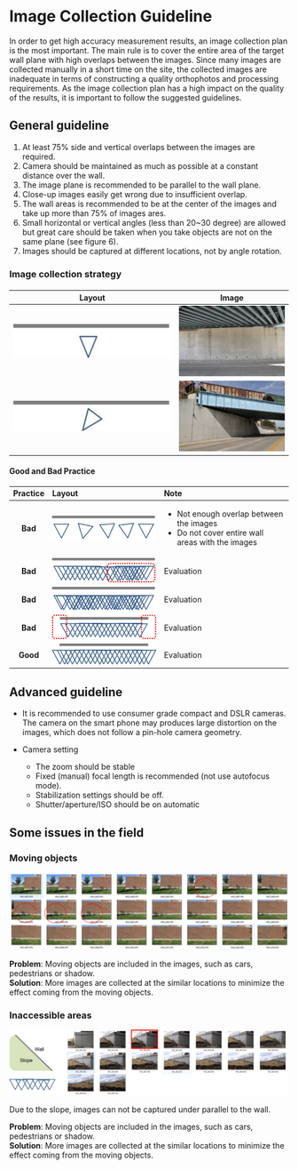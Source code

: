 # Image Collection Guideline

In order to get high accuracy measurement results, an image collection plan is the most important. The main rule is to cover the entire area of the target wall plane with high overlaps between the images. Since many images are collected manually in a short time on the site, the collected images are inadequate in terms of constructing a quality orthophotos and processing requirements. As the image collection plan has a high impact on the quality of the results, it is important to follow the suggested guidelines.

## General guideline
1. At least 75% side and vertical overlaps between the images are required.    
2. Camera should be maintained as much as possible at a constant distance over the wall.
3. The image plane is recommended to be parallel to the wall plane.
4. Close-up images easily get wrong due to insufficient overlap.
5. The wall areas is recommended to be at the center of the images and take up more than 75% of images ares. 
6. Small horizontal or vertical angles (less than 20~30 degree) are allowed but great care should be taken when you take objects are not on the same plane (see figure 6). 
7. Images should be captured at different locations, not by angle rotation. 


### Image collection strategy

#### 
| Layout | Image |
| :----------: |:-------------:|
|![](post/parellel_cam.JPG)|![](post/DSC_0218.JPG)|
|![](post/angled_cam.JPG)|![](post/DSC_0269.JPG)| 


#### Good and Bad Practice 

|Practice | Layout | Note |
| :--: | :--------  | :-----|
| **Bad**  | ![](post/guide1.png) | <ul><li> Not enough overlap between the images </li><li> Do not cover entire wall areas with the images </li></ul>|
| **Bad**  | ![](post/guide3.png)| Evaluation |
| **Bad**  | ![](post/guide4.png)| Evaluation |
| **Bad**  | ![](post/guide5.png)| Evaluation |
| **Good** | ![](post/guide_true.png)| Evaluation |


## Advanced guideline
* It is recommended to use consumer grade compact and DSLR cameras. The camera on the smart phone may produces large distortion on the images, which does not follow a pin-hole camera geometry. 

* Camera setting
	* The zoom should be stable 
	* Fixed (manual) focal length is recommended (not use autofocus mode).
	* Stabilization settings should be off.
	* Shutter/aperture/ISO should be on automatic
	
## Some issues in the field

### Moving objects
![](post/issue1.png)

**Problem**: Moving objects are included in the images, such as cars, pedestrians or shadow.  
**Solution**: More images are collected at the similar locations to minimize the effect coming from the moving objects.

### Inaccessible areas
![](post/inaccessible.png)

Due to the slope, images can not be captured under parallel to the wall. 

**Problem**: Moving objects are included in the images, such as cars, pedestrians or shadow.  
**Solution**: More images are collected at the similar locations to minimize the effect coming from the moving objects.

#### 